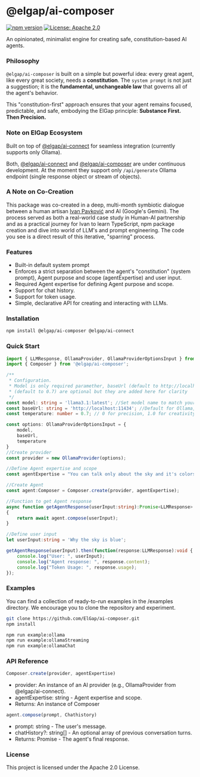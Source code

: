 # @elgap/ai-composer

[![npm version](https://badge.fury.io/js/%40elgap%2Fai-composer.svg)](https://badge.fury.io/js/%40elgap%2Fai-composer)
[![License: Apache 2.0](https://img.shields.io/badge/License-Apache_2.0-blue.svg)](https://opensource.org/licenses/Apache-2.0)

An opinionated, minimalist engine for creating safe, constitution-based AI agents.

### Philosophy

`@elgap/ai-composer` is built on a simple but powerful idea: every great agent, like every great society, needs a 
**constitution**. The `system prompt` is not just a suggestion; it is the **fundamental, unchangeable law** that 
governs all of the agent's behavior. 

This "constitution-first" approach ensures that your agent remains focused, predictable, and safe, embodying the ElGap 
principle: **Substance First. Then Precision.**

### Note on ElGap Ecosystem

Built on top of [@elgap/ai-connect](https://github.com/ElGap/ai-connect) for seamless integration (currently supports 
only Ollama).

Both, [@elgap/ai-connect](https://github.com/ElGap/ai-connect) and 
[@elgap/ai-composer](https://github.com/ElGap/ai-composer) are under continuous development. At the moment they
support only `/api/generate` Ollama endpoint (single response object or stream of objects).

### A Note on Co-Creation

This package was co-created in a deep, multi-month symbiotic dialogue between a human artisan
[Ivan Pavković](https://pavko.info) and AI (Google's Gemini). The process served as both a real-world case study in Human-AI partnership 
and as a practical journey for Ivan to learn TypeScript, npm package creation and dive into world of LLM's and prompt 
engineering. The code you see is a direct result of this iterative, "sparring" process.

### Features

- Built-in default system prompt
- Enforces a strict separation between the agent's "constitution" (system prompt), Agent purpose and scope 
(agentExpertise) and user input.
- Required Agent expertise for defining Agent purpose and scope.
- Support for chat history.
- Support for token usage.
- Simple, declarative API for creating and interacting with LLMs.

### Installation

```bash
npm install @elgap/ai-composer @elgap/ai-connect
```

### Quick Start

```TypeScript
import { LLMResponse, OllamaProvider, OllamaProviderOptionsInput } from '@elgap/ai-connect';
import { Composer } from '@elgap/ai-composer';

/**
 * Configuration. 
 * Model is only required paramether, baseUrl (default to http://localhost:11434 for Ollama) and temperature 
 * (default to 0.7) are optional but they are added here for clarity 
 */
const model: string = 'llama3.1:latest'; //Set model name to match your locally running model
const baseUrl: string = 'http://localhost:11434'; //Default for Ollama, adjust if it's elsewhere
const temperature: number = 0.7; // 0 for precision, 1.0 for creativity

const options: OllamaProviderOptionsInput = {
    model,
    baseUrl,
    temperature
}
//Create provider
const provider = new OllamaProvider(options);

//Define Agent expertise and scope
const agentExpertise = "You can talk only about the sky and it's colors";

//Create Agent
const agent:Composer = Composer.create(provider, agentExpertise);

//Function to get Agent response
async function getAgentResponse(userInput:string):Promise<LLMResponse>
{
    return await agent.compose(userInput);
}

//Define user input
let userInput:string = 'Why the sky is blue';

getAgentResponse(userInput).then(function(response:LLMResponse):void {
    console.log("User: ", userInput);
    console.log("Agent response: ", response.content);
    console.log("Token Usage: ", response.usage);
});
```
### Examples 
You can find a collection of ready-to-run examples in the /examples directory. We encourage you to clone the repository 
and experiment.

```bash
git clone https://github.com/ElGap/ai-composer.git
npm install

npm run example:ollama
npm run example:ollamaStreaming
npm run example:ollamaChat
```

### API Reference
```ts
Composer.create(provider, agentExpertise)
```
 - provider: An instance of an AI provider (e.g., OllamaProvider from @elgap/ai-connect).
 - agentExpertise: string - Agent expertise and scope.
 - Returns: An instance of Composer

```ts
agent.compose(prompt, Chathistory)
```
 - prompt: string - The user's message.
 - chatHistory?: string[] - An optional array of previous conversation turns.
 - Returns: Promise<string> - The agent's final response.

### License
This project is licensed under the Apache 2.0 License.